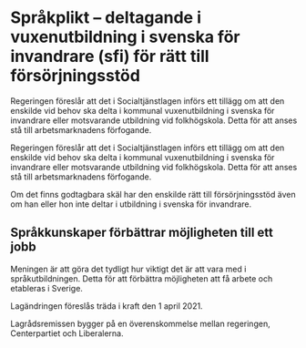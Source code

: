 # Språkplikt – deltagande i vuxenutbildning i svenska för invandrare (sfi) för rätt till försörjningsstöd

Regeringen föreslår att det i Socialtjänstlagen införs ett tillägg om att den enskilde vid behov ska delta i kommunal vuxenutbildning i svenska för invandrare eller motsvarande utbildning vid folkhögskola. Detta för att anses stå till arbetsmarknadens förfogande.

Regeringen föreslår att det i Socialtjänstlagen införs ett tillägg om att den enskilde vid behov ska delta i kommunal vuxenutbildning i svenska för invandrare eller motsvarande utbildning vid folkhögskola. Detta för att anses stå till arbetsmarknadens förfogande.

Om det finns godtagbara skäl har den enskilde rätt till försörjningsstöd även om han eller hon inte deltar i utbildning i svenska för invandrare.

## Språkkunskaper förbättrar möjligheten till ett jobb

Meningen är att göra det tydligt hur viktigt det är att vara med i språkutbildningen. Detta för att förbättra möjligheten att få arbete och etableras i Sverige.

Lagändringen föreslås träda i kraft den 1 april 2021.

Lagrådsremissen bygger på en överenskommelse mellan regeringen, Centerpartiet och Liberalerna.
